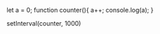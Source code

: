<!-- ## Create a counter in JavaScript -->

<!-- We have already covered this in the second lesson, but as an easy recap try to code a counter in Javascript -->
<!-- It should go up as time goes by in intervals of 1 second -->

let a = 0;
function counter(){
    a++;
    console.log(a);
}

setInterval(counter, 1000)